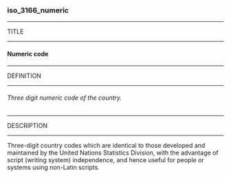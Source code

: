 ### iso_3166_numeric



------
TITLE

------

#### Numeric code



------
DEFINITION

------

###### Three digit numeric code of the country.



------
DESCRIPTION

------

Three-digit country codes which are identical to those developed and maintained by the United Nations Statistics Division, with the advantage of script (writing system) independence, and hence useful for people or systems using non-Latin scripts.